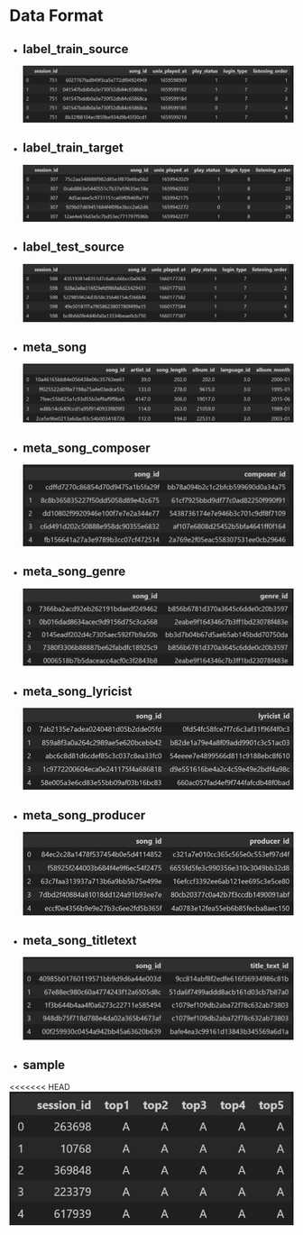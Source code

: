 # Data Format

- ## label_train_source  
   ![Image text](https://github.com/nrnmnrn/KKCompany-Music-Challenge-Next-5-Songcraft/blob/main/%E6%95%B8%E6%93%9A%E5%88%86%E6%9E%90/data%20image/label_train_source.png)
- ## label_train_target  
   ![Image text](https://github.com/nrnmnrn/KKCompany-Music-Challenge-Next-5-Songcraft/blob/main/%E6%95%B8%E6%93%9A%E5%88%86%E6%9E%90/data%20image/label_train_target.png)
- ## label_test_source  
   ![Image text](https://github.com/nrnmnrn/KKCompany-Music-Challenge-Next-5-Songcraft/blob/main/%E6%95%B8%E6%93%9A%E5%88%86%E6%9E%90/data%20image/label_test_source.png)
- ## meta_song  
   ![Image text](https://github.com/nrnmnrn/KKCompany-Music-Challenge-Next-5-Songcraft/blob/main/%E6%95%B8%E6%93%9A%E5%88%86%E6%9E%90/data%20image/meta_song.png)
- ## meta_song_composer  
   ![Image text](https://github.com/nrnmnrn/KKCompany-Music-Challenge-Next-5-Songcraft/blob/main/%E6%95%B8%E6%93%9A%E5%88%86%E6%9E%90/data%20image/meta_song_composer.png)
- ## meta_song_genre  
   ![Image text](https://github.com/nrnmnrn/KKCompany-Music-Challenge-Next-5-Songcraft/blob/main/%E6%95%B8%E6%93%9A%E5%88%86%E6%9E%90/data%20image/meta_song_genre.png)
- ## meta_song_lyricist  
   ![Image text](https://github.com/nrnmnrn/KKCompany-Music-Challenge-Next-5-Songcraft/blob/main/%E6%95%B8%E6%93%9A%E5%88%86%E6%9E%90/data%20image/meta_song_lyricist.png)
- ## meta_song_producer
   ![Image text](https://github.com/nrnmnrn/KKCompany-Music-Challenge-Next-5-Songcraft/blob/main/%E6%95%B8%E6%93%9A%E5%88%86%E6%9E%90/data%20image/meta_song_producer.png)
- ## meta_song_titletext  
   ![Image text](https://github.com/nrnmnrn/KKCompany-Music-Challenge-Next-5-Songcraft/blob/main/%E6%95%B8%E6%93%9A%E5%88%86%E6%9E%90/data%20image/meta_song_titletext.png)
- ## sample  
<<<<<<< HEAD
   ![Image text](https://github.com/nrnmnrn/KKCompany-Music-Challenge-Next-5-Songcraft/blob/main/%E6%95%B8%E6%93%9A%E5%88%86%E6%9E%90/data%20image/sample.png)
